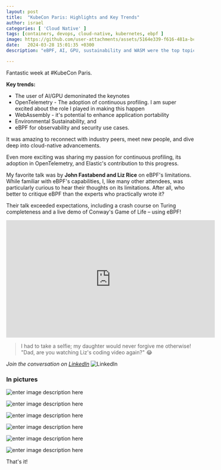 ```yaml
---
layout: post
title:  "KubeCon Paris: Highlights and Key Trends"
author: israel
categories: [ 'Cloud Native' ]
tags: [containers, devops, cloud-native, kubernetes, ebpf ]
image: https://github.com/user-attachments/assets/5164e339-f616-481a-bc78-601b264bf91e
date:   2024-03-28 15:01:35 +0300
description: "eBPF, AI, GPU, sustainability and WASM were the top topics, but there's more...lots of pictures" 

---
```


  

Fantastic week at #KubeCon Paris.

**Key trends:** 
-  The user of AI/GPU demoninated the keynotes
-  OpenTelemetry - The adoption of continuous profiling.  I am super excited about the role  I played in making this happen 
-  WebAssembly - it's potential to enhance application portability 
- Environmental Sustainability, and 
- eBPF for observability and security use cases.

It was amazing to reconnect with industry peers, meet new people, and dive deep into cloud-native advancements.


Even more exciting was sharing my passion for continuous profiling, its adoption in OpenTelemetry, and Elastic's contribution to this progress.

 
My favorite talk was by **John Fastabend and Liz Rice** on eBPF's limitations. While familiar with eBPF's capabilities, I, like many other attendees, was particularly curious to hear their thoughts on its limitations. After all, who better to critique eBPF than the experts who practically wrote it?

Their talk exceeded expectations, including a crash course on Turing completeness and a live demo of Conway's Game of Life – using eBPF!

<iframe width="560" height="315" src="https://www.youtube.com/embed/tClsqnZMN6I?si=i6wg8apuFvdIaZP1" title="YouTube video player" frameborder="0" allow="accelerometer; autoplay; clipboard-write; encrypted-media; gyroscope; picture-in-picture; web-share" referrerpolicy="strict-origin-when-cross-origin" allowfullscreen></iframe>

  

> I had to take a selfie; my daughter would never forgive me otherwise! "Dad, are you watching Liz's coding video again?" 😂

*Join the conversation on [LinkedIn](https://www.linkedin.com/posts/israelo_ebpf-activity-7178699786080919552-TQmc)*
![LinkedIn](https://github.com/user-attachments/assets/8dc3c87b-b4b7-4844-841f-ae75ab6325c4)


  

### In pictures 

![enter image description here](https://media.licdn.com/dms/image/D4E22AQGxPu8MqtIxiQ/feedshare-shrink_2048_1536/0/1711364186230?e=1724889600&v=beta&t=I2Y0XPcq3ha9XdLrj8Fo6d9-zs3nVjagcqcm5CiJgec)

  

![enter image description here](https://media.licdn.com/dms/image/D4E22AQEC1N3ZEGfRxw/feedshare-shrink_2048_1536/0/1711364177834?e=1724889600&v=beta&t=Qd80h40g6aC77A2MAMsWNbBhUECB0Uz76Pf0a9R08K0)


  

![enter image description here](https://media.licdn.com/dms/image/D4E22AQHorkPzLeacuw/feedshare-shrink_2048_1536/0/1711489957314?e=1724889600&v=beta&t=RbYuZCGF0A_HtR9WDCzI6--h6WSmlyj_ECYfJ9fKPkw)

  

![enter image description here](https://media.licdn.com/dms/image/D4E22AQG8aA4p0ZXABQ/feedshare-shrink_2048_1536/0/1711364179839?e=1724889600&v=beta&t=at3fqPeyFJjTDKhrAgLcYOwobwuioS9AKLB1zrHR4Oc)

  

![enter image description here](https://media.licdn.com/dms/image/D4E22AQEO03Gw5M6tUA/feedshare-shrink_800/0/1711364186496?e=1724889600&v=beta&t=DJoTcKjYzQeg5conMlwbN1pOrpGGbX3jaMQWuzxpfbU)

  

![enter image description here](https://media.licdn.com/dms/image/D4E22AQEuMLRB4xNn3g/feedshare-shrink_1280/0/1711364177895?e=1724889600&v=beta&t=6CLbaBFwyyQzLHLCE1oHnE0wDUPhKcKcv8rOnb529AI)

  
  
That's it!